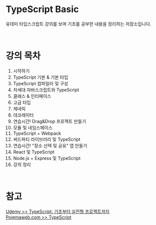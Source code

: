 # TypeScript Basic

유데미 타입스크립트 강의를 보며 기초를 공부한 내용을 정리하는 저장소입니다.

<br>

# 강의 목차

1. 시작하기
2. TypeScript 기본 & 기본 타입
3. TypeScript 컴파일러 및 구성
4. 차세대 자바스크립트와 TypeScript
5. 클래스 & 인터페이스
6. 고급 타입
7. 제네릭
8. 데코레이터
9. 연습시간! Drag&Drop 프로젝트 만들기
10. 모듈 및 네임스페이스
11. TypeScript + Webpack
12. 써드파티 라이브러리 및 TypeScript
13. 연습시간! "장소 선택 및 공유" 앱 만들기
14. React 및 TypeScript
15. Node.js + Express 및 TypeScript
16. 강의 정리

<br>

# 참고

[Udemy >> TypeScript: 기초부터 실전형 프로젝트까지](https://www.udemy.com/course/best-typescript-21/)  
[Poiemaweb.com >> TypeScript](https://poiemaweb.com/typescript-introduction)
